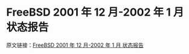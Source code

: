 # FreeBSD 2001 年 12 月-2002 年 1 月 状态报告

原文链接：[FreeBSD 2001 年 12 月-2002 年 1 月 状态报告](https://www.freebsd.org/status/report-2001-12-2002-01.html)
